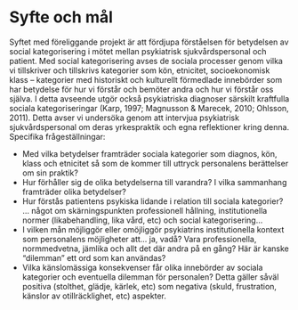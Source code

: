 # Syfte och mål

Syftet med föreliggande projekt är att fördjupa förståelsen för betydelsen av social kategorisering i mötet mellan psykiatrisk sjukvårdspersonal och patient. Med social kategorisering avses de sociala processer genom vilka vi tillskriver och tillskrivs kategorier som kön, etnicitet, socioekonomisk klass – kategorier med historiskt och kulturellt förmedlade innebörder som har betydelse för hur vi förstår och bemöter andra och hur vi förstår oss själva. I detta avseende utgör också psykiatriska diagnoser särskilt kraftfulla sociala kategoriseringar (Karp, 1997; Magnusson & Marecek, 2010; Ohlsson, 2011). Detta avser vi undersöka genom att intervjua psykiatrisk sjukvårdspersonal om deras yrkespraktik och egna reflektioner kring denna. Specifika frågeställningar:

* Med vilka betydelser framträder sociala kategorier som diagnos, kön, klass och etnicitet så som de kommer till uttryck personalens berättelser om sin praktik?
* Hur förhåller sig de olika betydelserna till varandra? I vilka sammanhang framträder olika betydelser?
* Hur förstås patientens psykiska lidande i relation till sociala kategorier?
… något om skärningspunkten professionell hållning, institutionella normer (likabehandling, lika vård, etc) och social kategorisering… 
* I vilken mån möjliggör eller omöjliggör psykiatrins institutionella kontext som personalens möjligheter att… ja, vadå? Vara professionella, normmedvetna, jämlika och allt det där andra på en gång? Här är kanske “dilemman” ett ord som kan användas?
* Vilka känslomässiga konsekvenser får olika innebörder av sociala kategorier och eventuella dilemman för personalen? Detta gäller såväl positiva (stolthet, glädje, kärlek, etc) som negativa (skuld, frustration, känslor av otillräcklighet, etc) aspekter. 
